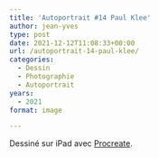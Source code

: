 ```yaml
---
title: 'Autoportrait #14 Paul Klee'
author: jean-yves
type: post
date: 2021-12-12T11:08:33+00:00
url: /autoportrait-14-paul-klee/
categories:
  - Dessin
  - Photographie
  - Autoportrait
years:
  - 2021
format: image

---
```

Dessiné sur iPad avec [Procreate](https://procreate.com/).